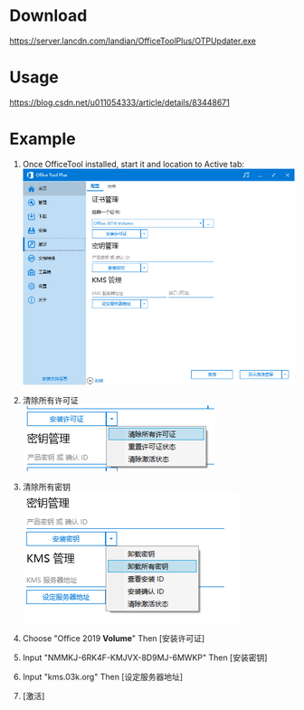 # Download  
https://server.lancdn.com/landian/OfficeToolPlus/OTPUpdater.exe

# Usage  
https://blog.csdn.net/u011054333/article/details/83448671

# Example  
1. Once OfficeTool installed, start it and location to Active tab:  
![img](../../images/lALPDgQ9qk6sLejNAmzNAww_780_620.png)  

2. 清除所有许可证  
![img](../../images/lALPDgQ9qk64m8p0zQFS_338_116.png)  

3. 清除所有密钥  
![img](../../images/lALPDgQ9qk63A1bM580Bfg_382_231.png)  
  
4. Choose "Office 2019 **Volume**" Then [安装许可证]

5. Input "NMMKJ-6RK4F-KMJVX-8D9MJ-6MWKP" Then [安装密钥]  

6. Input "kms.03k.org" Then [设定服务器地址]

7. [激活]